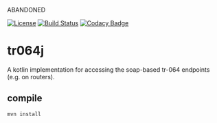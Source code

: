 ABANDONED

[![License](https://img.shields.io/badge/License-Apache%202.0-blue.svg)](https://opensource.org/licenses/Apache-2.0) [![Build Status](https://travis-ci.org/bmhm/tr064j.svg?branch=master)](https://travis-ci.org/bmhm/tr064j) [![Codacy Badge](https://api.codacy.com/project/badge/Grade/c9594f5f0bf943a1bf6ec0e62e40ed37)](https://www.codacy.com/app/bmarwell/tr064j?utm_source=github.com&amp;utm_medium=referral&amp;utm_content=bmhm/tr064j&amp;utm_campaign=Badge_Grade)

# tr064j
A kotlin implementation for accessing the soap-based tr-064 endpoints (e.g. on routers).

## compile

`mvn install`
